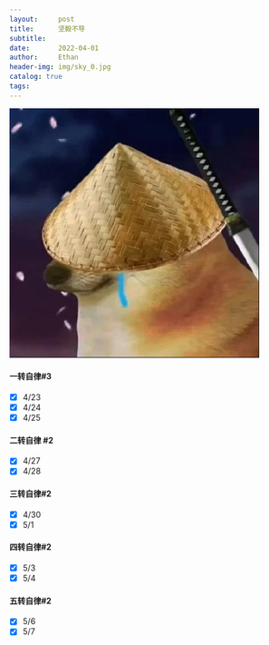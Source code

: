 ```yaml
---
layout:     post
title:      坚毅不导
subtitle:   
date:       2022-04-01
author:     Ethan
header-img: img/sky_0.jpg
catalog: true
tags:
---
```


![cheems](https://raw.githubusercontent.com/xiaominglalala/pic/main/img/cheems.PNG)

#### 一转自律#3

- [x] 4/23
- [x] 4/24
- [x] 4/25

#### 二转自律 #2

- [x] 4/27
- [x] 4/28

#### 三转自律#2

- [x] 4/30
- [x] 5/1

#### 四转自律#2

- [x] 5/3
- [x] 5/4

#### 五转自律#2

- [x] 5/6
- [x] 5/7